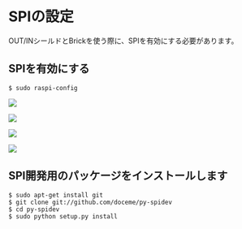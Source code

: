 # SPIの設定

OUT/INシールドとBrickを使う際に、SPIを有効にする必要があります。

## SPIを有効にする

```shell
$ sudo raspi-config
```

![](../img/dev/pi/spi001.png)

![](../img/dev/pi/spi002.png)

![](../img/dev/pi/spi003.png)

![](../img/dev/pi/spi004.png)

## SPI開発用のパッケージをインストールします

```shell
$ sudo apt-get install git
$ git clone git://github.com/doceme/py-spidev
$ cd py-spidev
$ sudo python setup.py install
```


